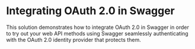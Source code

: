 # Integrating OAuth 2.0 in Swagger

This solution demonstrates how to integrate OAuth 2.0 in Swagger in order to try out your web API methods using Swagger seamlessly authenticating with the OAuth 2.0 identity provider that protects them.

